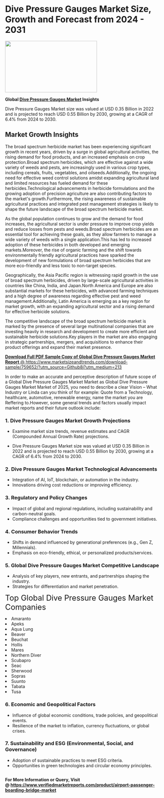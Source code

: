 <H1>Dive Pressure Gauges Market Size, Growth and Forecast from 2024 - 2031</H1><img class="aligncenter size-medium wp-image-584254" src="https://thirdeyenews.in/wp-content/uploads/2024/09/Global-Market-Research-300x168.jpeg" alt="" width="300" height="168" /><p><strong>Global&nbsp;<a href="https://www.marketsizeandtrends.com/download-sample/759652/?utm_source=Github8j?utm_medium=213">Dive Pressure Gauges Market</a> Insights</strong></p><p>Dive Pressure Gauges Market size was valued at USD 0.35 Billion in 2022 and is projected to reach USD 0.55 Billion by 2030, growing at a CAGR of 6.4% from 2024 to 2030.</p><p><h2>Market Growth Insights</h2> <p>The broad spectrum herbicide market has been experiencing significant growth in recent years, driven by a surge in global agricultural activities, the rising demand for food products, and an increased emphasis on crop protection.Broad spectrum herbicides, which are effective against a wide variety of weeds and pests, are increasingly used in various crop types, including cereals, fruits, vegetables, and oilseeds.Additionally, the ongoing need for effective weed control solutions amidst expanding agricultural land and limited resources has fueled demand for these herbicides.Technological advancements in herbicide formulations and the growing adoption of precision agriculture are also contributing factors to the market's growth.Furthermore, the rising awareness of sustainable agricultural practices and integrated pest management strategies is likely to shape the future landscape of the broad spectrum herbicide market.</p> <p><a href="#"></a></p> <p>As the global population continues to grow and the demand for food increases, the agricultural sector is under pressure to improve crop yields and reduce losses from pests and weeds.Broad spectrum herbicides are an essential tool for achieving these goals, as they allow farmers to manage a wide variety of weeds with a single application.This has led to increased adoption of these herbicides in both developed and emerging markets.Moreover, the rise of organic farming and the shift towards environmentally friendly agricultural practices have sparked the development of new formulations of broad spectrum herbicides that are more eco-friendly and less toxic to non-target species.</p> <p>Geographically, the Asia Pacific region is witnessing rapid growth in the use of broad spectrum herbicides, driven by large-scale agricultural activities in countries like China, India, and Japan.North America and Europe are also substantial markets for these herbicides, with advanced farming techniques and a high degree of awareness regarding effective pest and weed management.Additionally, Latin America is emerging as a key region for market growth, with an expanding agricultural sector and a rising demand for effective herbicide solutions.</p> <p>The competitive landscape of the broad spectrum herbicide market is marked by the presence of several large multinational companies that are investing heavily in research and development to create more efficient and sustainable herbicide solutions.Key players in the market are also engaging in strategic partnerships, mergers, and acquisitions to enhance their product offerings and expand their market presence.</p> <p><a href="#"></p><p><span class=""><strong>Download Full PDF Sample Copy of Global Dive Pressure Gauges Market Report</strong> @ <a href="https://www.marketsizeandtrends.com/download-sample/759652/?utm_source=Github8j?utm_medium=213" target="_blank">https://www.marketsizeandtrends.com/download-sample/759652/?utm_source=Github8j?utm_medium=213</a></span></p><p>In order to make an accurate and perceptive description of future scope of a Global&nbsp;Dive Pressure Gauges Market Market as Global&nbsp;Dive Pressure Gauges Market Market of 2025, you need to describe a clear Vision &ndash; What Industry or Linda can you think of for example: Quote from a Technology, healthcare, automotive, renewable energy, name the market you are Reffering to.However, some general trends and factors usually impact market reports and their future outlook include:</p><h3>1.&nbsp;<strong>Dive Pressure Gauges Market Growth Projections</strong></h3><ul><li>Examine market size trends, revenue estimates and CAGR (Compounded Annual Growth Rate) projections.</li><li><p>Dive Pressure Gauges Market size was valued at USD 0.35 Billion in 2022 and is projected to reach USD 0.55 Billion by 2030, growing at a CAGR of 6.4% from 2024 to 2030.</p></li></ul><h3>2.&nbsp;<strong>Dive Pressure Gauges Market Technological Advancements</strong></h3><ul><li>Integration of AI, IoT, blockchain, or automation in the industry.</li><li>Innovations driving cost reductions or improving efficiency.</li></ul><h3>3.&nbsp;<strong>Regulatory and Policy Changes</strong></h3><ul><li>Impact of global and regional regulations, including sustainability and carbon-neutral goals.</li><li>Compliance challenges and opportunities tied to government initiatives.</li></ul><h3>4.&nbsp;<strong>Consumer Behavior Trends</strong></h3><ul><li>Shifts in demand influenced by generational preferences (e.g., Gen Z, Millennials).</li><li>Emphasis on eco-friendly, ethical, or personalized products/services.</li></ul><h3>5.&nbsp;<strong>Global Dive Pressure Gauges Market Competitive Landscape</strong></h3><ul><li>Analysis of key players, new entrants, and partnerships shaping the industry.</li><li>Strategies for differentiation and market penetration.</li></ul><p data-pm-slice="1 1 []"><span style="color: inherit; font-family: inherit; font-size: 25px;">Top Global Dive Pressure Gauges Market Companies</span></p><div class="" data-test-id=""><p><li>Amaranto</li><li> Apeks</li><li> Aqua Lung</li><li> Beaver</li><li> Beuchat</li><li> Hollis</li><li> Mares</li><li> Northern Diver</li><li> Scubapro</li><li> Seac</li><li> Sherwood</li><li> Sopras</li><li> Suunto</li><li> Tabata</li><li> Tusa</li></p></div><h3>6.&nbsp;<strong>Economic and Geopolitical Factors</strong></h3><ul><li>Influence of global economic conditions, trade policies, and geopolitical events.</li><li>Resilience of the market to inflation, currency fluctuations, or global crises.</li></ul><h3>7.&nbsp;<strong>Sustainability and ESG (Environmental, Social, and Governance)</strong></h3><ul><li>Adoption of sustainable practices to meet ESG criteria.</li><li>Opportunities in green technologies and circular economy principles.</li></ul><h2><strong style="font-size: 14px;">For More Information or Query, Visit @&nbsp;</strong><a style="background-color: #ffffff; font-size: 14px;" href="https://www.marketsizeandtrends.com/report/dive-pressure-gauges-market/" target="_blank">https://www.verifiedmarketreports.com/product/airport-passenger-boarding-bridge-market</a></h2>